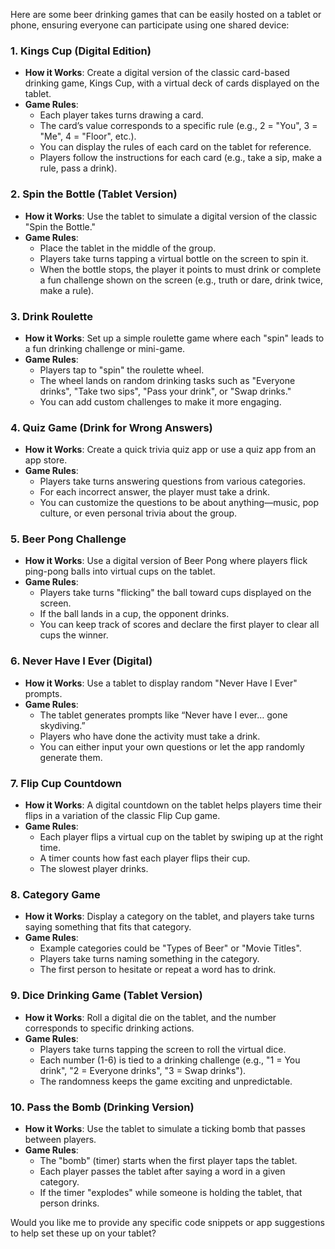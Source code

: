 Here are some beer drinking games that can be easily hosted on a tablet or phone, ensuring everyone can participate using one shared device:

### 1. **Kings Cup (Digital Edition)**
- **How it Works**: Create a digital version of the classic card-based drinking game, Kings Cup, with a virtual deck of cards displayed on the tablet.
- **Game Rules**:
    - Each player takes turns drawing a card.
    - The card’s value corresponds to a specific rule (e.g., 2 = "You", 3 = "Me", 4 = "Floor", etc.).
    - You can display the rules of each card on the tablet for reference.
    - Players follow the instructions for each card (e.g., take a sip, make a rule, pass a drink).

### 2. **Spin the Bottle (Tablet Version)**
- **How it Works**: Use the tablet to simulate a digital version of the classic "Spin the Bottle."
- **Game Rules**:
    - Place the tablet in the middle of the group.
    - Players take turns tapping a virtual bottle on the screen to spin it.
    - When the bottle stops, the player it points to must drink or complete a fun challenge shown on the screen (e.g., truth or dare, drink twice, make a rule).

### 3. **Drink Roulette**
- **How it Works**: Set up a simple roulette game where each "spin" leads to a fun drinking challenge or mini-game.
- **Game Rules**:
    - Players tap to "spin" the roulette wheel.
    - The wheel lands on random drinking tasks such as "Everyone drinks", "Take two sips", "Pass your drink", or "Swap drinks."
    - You can add custom challenges to make it more engaging.

### 4. **Quiz Game (Drink for Wrong Answers)**
- **How it Works**: Create a quick trivia quiz app or use a quiz app from an app store.
- **Game Rules**:
    - Players take turns answering questions from various categories.
    - For each incorrect answer, the player must take a drink.
    - You can customize the questions to be about anything—music, pop culture, or even personal trivia about the group.

### 5. **Beer Pong Challenge**
- **How it Works**: Use a digital version of Beer Pong where players flick ping-pong balls into virtual cups on the tablet.
- **Game Rules**:
    - Players take turns "flicking" the ball toward cups displayed on the screen.
    - If the ball lands in a cup, the opponent drinks.
    - You can keep track of scores and declare the first player to clear all cups the winner.

### 6. **Never Have I Ever (Digital)**
- **How it Works**: Use a tablet to display random "Never Have I Ever" prompts.
- **Game Rules**:
    - The tablet generates prompts like “Never have I ever… gone skydiving.”
    - Players who have done the activity must take a drink.
    - You can either input your own questions or let the app randomly generate them.

### 7. **Flip Cup Countdown**
- **How it Works**: A digital countdown on the tablet helps players time their flips in a variation of the classic Flip Cup game.
- **Game Rules**:
    - Each player flips a virtual cup on the tablet by swiping up at the right time.
    - A timer counts how fast each player flips their cup.
    - The slowest player drinks.

### 8. **Category Game**
- **How it Works**: Display a category on the tablet, and players take turns saying something that fits that category.
- **Game Rules**:
    - Example categories could be "Types of Beer" or "Movie Titles".
    - Players take turns naming something in the category.
    - The first person to hesitate or repeat a word has to drink.

### 9. **Dice Drinking Game (Tablet Version)**
- **How it Works**: Roll a digital die on the tablet, and the number corresponds to specific drinking actions.
- **Game Rules**:
    - Players take turns tapping the screen to roll the virtual dice.
    - Each number (1-6) is tied to a drinking challenge (e.g., "1 = You drink", "2 = Everyone drinks", "3 = Swap drinks").
    - The randomness keeps the game exciting and unpredictable.

### 10. **Pass the Bomb (Drinking Version)**
- **How it Works**: Use the tablet to simulate a ticking bomb that passes between players.
- **Game Rules**:
    - The "bomb" (timer) starts when the first player taps the tablet.
    - Each player passes the tablet after saying a word in a given category.
    - If the timer "explodes" while someone is holding the tablet, that person drinks.

Would you like me to provide any specific code snippets or app suggestions to help set these up on your tablet?
